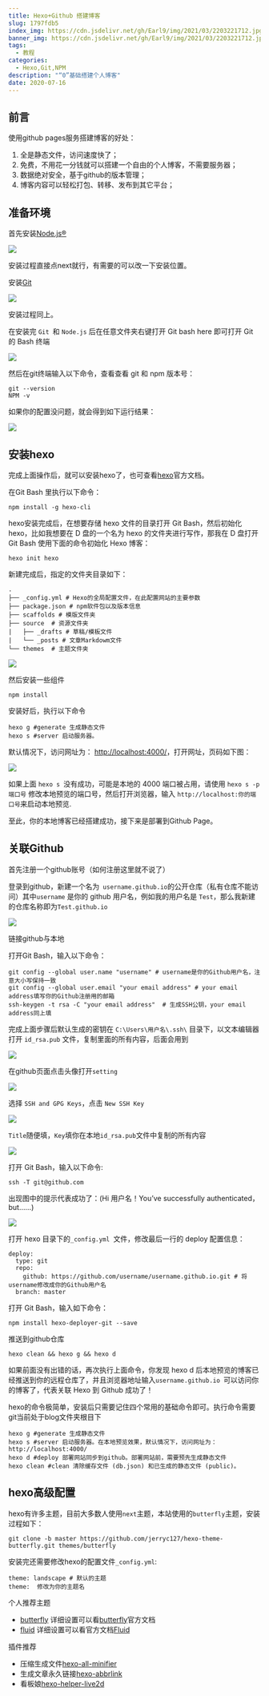 ```yaml
---
title: Hexo+Github 搭建博客
slug: 1797fdb5
index_img: https://cdn.jsdelivr.net/gh/Earl9/img/2021/03/2203221712.jpg
banner_img: https://cdn.jsdelivr.net/gh/Earl9/img/2021/03/2203221712.jpg
tags:
  - 教程
categories:
  - Hexo,Git,NPM
description: "“0”基础搭建个人博客"
date: 2020-07-16
---
```

## 前言

使用github pages服务搭建博客的好处：

1. 全是静态文件，访问速度快了；
2. 免费，不用花一分钱就可以搭建一个自由的个人博客，不需要服务器；
3. 数据绝对安全，基于github的版本管理；
4. 博客内容可以轻松打包、转移、发布到其它平台；

## 准备环境

首先安装[Node.js®](https://nodejs.org/en/download/)

![](https://cdn.jsdelivr.net/gh/Earl9/img/2021/03/1803182016.png)

安装过程直接点next就行，有需要的可以改一下安装位置。

安装[Git](https://git-scm.com/)

![](https://cdn.jsdelivr.net/gh/Earl9/img/2021/03/1803182017.png)

安装过程同上。

在安装完 `Git `和 `Node.js` 后在任意文件夹右键打开 Git bash here 即可打开 Git 的 Bash 终端

![](https://cdn.jsdelivr.net/gh/Earl9/img/2021/03/1803182018.png)

然后在git终端输入以下命令，查看查看 git 和 npm 版本号：

```
git --version
NPM -v
```

如果你的配置没问题，就会得到如下运行结果：

![](https://cdn.jsdelivr.net/gh/Earl9/img/2021/03/1803182019.png)



## 安装hexo

完成上面操作后，就可以安装hexo了，也可查看[hexo](https://hexo.io/zh-cn/)官方文档。

在Git Bash 里执行以下命令：

```
npm install -g hexo-cli
```

hexo安装完成后，在想要存储 hexo 文件的目录打开 Git Bash，然后初始化hexo，比如我想要在 D 盘的一个名为 hexo 的文件夹进行写作，那我在 D 盘打开 Git Bash 使用下面的命令初始化 Hexo 博客：

```
hexo init hexo
```

新建完成后，指定的文件夹目录如下：

```
.
├── _config.yml # Hexo的全局配置文件，在此配置网站的主要参数
├── package.json # npm软件包以及版本信息
├── scaffolds # 模版文件夹
├── source  # 资源文件夹
|   ├── _drafts # 草稿/模板文件
|   └── _posts # 文章Markdowm文件 
└── themes  # 主题文件夹

```

![](https://cdn.jsdelivr.net/gh/Earl9/img/2021/03/1803182020.png)

然后安装一些组件

```
npm install
```

安装好后，执行以下命令

```
hexo g #generate 生成静态文件
hexo s #server 启动服务器。
```

默认情况下，访问网址为： [http://localhost:4000/](http://localhost:4000/)，打开网址，页码如下图：

![](https://cdn.jsdelivr.net/gh/Earl9/img/2021/03/1803182022.png)

如果上面 `hexo s `没有成功，可能是本地的 4000 端口被占用，请使用 `hexo s -p 端口号` 修改本地预览的端口号，然后打开浏览器，输入 `http://localhost:你的端口号`来启动本地预览.

至此，你的本地博客已经搭建成功，接下来是部署到Github Page。

## 关联Github

首先注册一个github账号（如何注册这里就不说了）

登录到github，新建一个名为` username.github.io`的公开仓库（私有仓库不能访问）其中`username` 是你的 github 用户名，例如我的用户名是 `Test`，那么我新建的仓库名称即为`Test.github.io`

![](https://cdn.jsdelivr.net/gh/Earl9/img/2021/03/1803182023.png)

链接github与本地

打开Git Bash，输入以下命令：

```
git config --global user.name "username" # username是你的Github用户名，注意大小写保持一致
git config --global user.email "your email address" # your email address填写你的Github注册用的邮箱
ssh-keygen -t rsa -C "your email address"  # 生成SSH公钥，your email address同上填
```

完成上面步骤后默认生成的密钥在 `C:\Users\用户名\.ssh\` 目录下，以文本编辑器打开 `id_rsa.pub` 文件，复制里面的所有内容，后面会用到

![](https://cdn.jsdelivr.net/gh/Earl9/img/2021/03/1803182025.png)

在github页面点击头像打开`setting`

![](https://cdn.jsdelivr.net/gh/Earl9/img/2021/03/1803182029.png)

选择 `SSH and GPG Keys`，点击 `New SSH Key`

![](https://cdn.jsdelivr.net/gh/Earl9/img/2021/03/1803182031.png)

`Title`随便填，`Key`填你在本地` id_rsa.pub `文件中复制的所有内容

![](https://cdn.jsdelivr.net/gh/Earl9/img/2021/03/1803182032.png)

打开 Git Bash，输入以下命令:

```
ssh -T git@github.com
```

出现图中的提示代表成功了：(Hi 用户名！You’ve successfully authenticated，but……)

![](https://cdn.jsdelivr.net/gh/Earl9/img/2021/03/1803182033.png)

打开 hexo 目录下的`_config.yml `文件，修改最后一行的 deploy 配置信息：

```
deploy:
  type: git
  repo:
    github: https://github.com/username/username.github.io.git # 将username修改成你的Github用户名
  branch: master 
```


打开 Git Bash，输入如下命令：

```
npm install hexo-deployer-git --save
```

推送到github仓库

```
hexo clean && hexo g && hexo d
```

如果前面没有出错的话，再次执行上面命令，你发现 hexo d 后本地预览的博客已经推送到你的远程仓库了，并且浏览器地址输入`username.github.io `可以访问你的博客了，代表关联 Hexo 到 Github 成功了！

hexo的命令极简单，安装后只需要记住四个常用的基础命令即可。执行命令需要git当前处于blog文件夹根目下

```
hexo g #generate 生成静态文件
hexo s #server 启动服务器。在本地预览效果，默认情况下，访问网址为： http://localhost:4000/
hexo d #deploy 部署网站同步到github。部署网站前，需要预先生成静态文件
hexo clean #clean 清除缓存文件 (db.json) 和已生成的静态文件 (public)。
```

## hexo高级配置

hexo有许多主题，目前大多数人使用`next`主题，本站使用的`butterfly`主题，安装过程如下：

```
git clone -b master https://github.com/jerryc127/hexo-theme-butterfly.git themes/butterfly
```

安装完还需要修改hexo的配置文件`_config.yml`:

```
theme: landscape # 默认的主题
theme:  修改为你的主题名
```

个人推荐主题

* [butterfly](https://github.com/jerryc127/hexo-theme-butterfly) 详细设置可以看[butterfly](https://demo.jerryc.me/)官方文档
* [fluid](https://github.com/fluid-dev/hexo-theme-fluid)  详细设置可以看官方文档[Fluid](https://hexo.fluid-dev.com/docs/start/#%E4%B8%BB%E9%A2%98%E7%AE%80%E4%BB%8B)

插件推荐

* 压缩生成文件[hexo-all-minifier](https://github.com/chenzhutian/hexo-all-minifier)
* 生成文章永久链接[hexo-abbrlink](https://github.com/rozbo/hexo-abbrlink)
* 看板娘[hexo-helper-live2d](https://github.com/EYHN/hexo-helper-live2d)